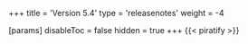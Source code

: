 +++
title = 'Version 5.4'
type = 'releasenotes'
weight = -4

[params]
  disableToc = false
  hidden = true
+++
{{< piratify >}}
